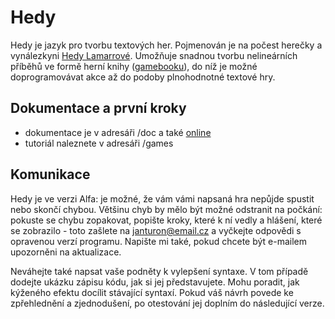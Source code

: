 # Hedy
Hedy je jazyk pro tvorbu textových her. Pojmenován je na počest herečky a vynálezkyni [Hedy Lamarrové](https://en.wikipedia.org/wiki/Hedy_Lamarr). Umožňuje snadnou tvorbu nelineárních příběhů ve formě herní knihy ([gamebooku](https://cs.wikipedia.org/wiki/Gamebook)), do níž je možné doprogramovávat akce až do podoby plnohodnotné textové hry.

## Dokumentace a první kroky
- dokumentace je v adresáři /doc a také [online](http://hedy.janturon.cz)
- tutoriál naleznete v adresáři /games

## Komunikace
Hedy je ve verzi Alfa: je možné, že vám vámi napsaná hra nepůjde spustit nebo skončí chybou. Většinu chyb by mělo být možné odstranit na počkání: pokuste se chybu zopakovat, popište kroky, které k ní vedly a hlášení, které se zobrazilo - toto zašlete na janturon@email.cz a vyčkejte odpovědi s opravenou verzí programu. Napište mi také, pokud chcete být e-mailem upozorněni na aktualizace.

Neváhejte také napsat vaše podněty k vylepšení syntaxe. V tom případě dodejte ukázku zápisu kódu, jak si jej představujete. Mohu poradit, jak kýženého efektu docílit stávající syntaxí. Pokud váš návrh povede ke zpřehlednění a zjednodušení, po otestování jej doplním do následující verze.
